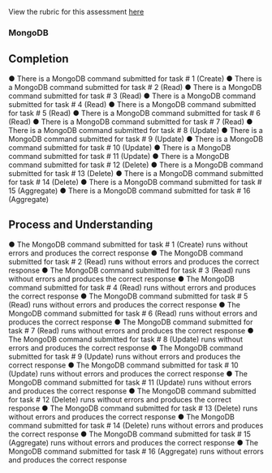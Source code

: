 View the rubric for this assessment [here](https://storage.googleapis.com/hatchways.appspot.com/employers/springboard/student_rubrics/MongoDB%20Rubric.pdf)

### MongoDB

## Completion

● There is a MongoDB command submitted for task # 1 (Create)
● There is a MongoDB command submitted for task # 2 (Read)
● There is a MongoDB command submitted for task # 3 (Read)
● There is a MongoDB command submitted for task # 4 (Read)
● There is a MongoDB command submitted for task # 5 (Read)
● There is a MongoDB command submitted for task # 6 (Read)
● There is a MongoDB command submitted for task # 7 (Read)
● There is a MongoDB command submitted for task # 8 (Update)
● There is a MongoDB command submitted for task # 9 (Update)
● There is a MongoDB command submitted for task # 10 (Update)
● There is a MongoDB command submitted for task # 11 (Update)
● There is a MongoDB command submitted for task # 12 (Delete)
● There is a MongoDB command submitted for task # 13 (Delete)
● There is a MongoDB command submitted for task # 14 (Delete)
● There is a MongoDB command submitted for task # 15 (Aggregate)
● There is a MongoDB command submitted for task # 16 (Aggregate)

## Process and Understanding

● The MongoDB command submitted for task # 1 (Create) runs without errors and
produces the correct response
● The MongoDB command submitted for task # 2 (Read) runs without errors and produces
the correct response
● The MongoDB command submitted for task # 3 (Read) runs without errors and produces
the correct response
● The MongoDB command submitted for task # 4 (Read) runs without errors and produces
the correct response
● The MongoDB command submitted for task # 5 (Read) runs without errors and produces
the correct response
● The MongoDB command submitted for task # 6 (Read) runs without errors and produces
the correct response
● The MongoDB command submitted for task # 7 (Read) runs without errors and produces
the correct response
● The MongoDB command submitted for task # 8 (Update) runs without errors and
produces the correct response
● The MongoDB command submitted for task # 9 (Update) runs without errors and
produces the correct response
● The MongoDB command submitted for task # 10 (Update) runs without errors and
produces the correct response
● The MongoDB command submitted for task # 11 (Update) runs without errors and
produces the correct response
● The MongoDB command submitted for task # 12 (Delete) runs without errors and
produces the correct response
● The MongoDB command submitted for task # 13 (Delete) runs without errors and
produces the correct response
● The MongoDB command submitted for task # 14 (Delete) runs without errors and
produces the correct response
● The MongoDB command submitted for task # 15 (Aggregate) runs without errors and
produces the correct response
● The MongoDB command submitted for task # 16 (Aggregate) runs without errors and
produces the correct response
